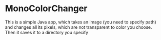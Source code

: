 # MonoColorChanger
This is a simple Java app, which takes an image (you need to specify path) and changes all its pixels, which are not transparent to color you choose. Then it saves it to a directory you specify
